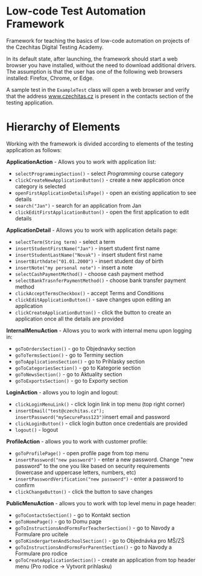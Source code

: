 # Low-code Test Automation Framework

Framework for teaching the basics of low-code automation on projects of the Czechitas Digital Testing Academy.

In its default state, after launching, the framework should start a web browser you have installed, without the need to download additional drivers. The assumption is that the user has one of the following web browsers installed: Firefox, Chrome, or Edge.

A sample test in the `ExampleTest` class will open a web browser and verify that the address www.czechitas.cz is present in the contacts section of the testing application.

# Hierarchy of Elements

Working with the framework is divided according to elements of the testing application as follows:

**ApplicationAction** - Allows you to work with application list:
- `selectProgrammingSection()` - select _Programming_ course category
- `clickCreateNewApplicationButton()` - create a new application once category is selected
- `openFirstApplicationDetailsPage()` - open an existing application to see details
- `search("Jan")` - search for an application from Jan
- `clickEditFirstApplicationButton()` - open the first application to edit details

**ApplicationDetail** - Allows you to work with application details page:
- `selectTerm(String term)` - select a term
- `insertStudentFirstName("Jan")` - insert student first name
- `insertStudentLastName("Novak")` - insert student first name
- `insertBirthdate("01.01.2000")` - insert student day of birth
- `insertNote("my personal note")` - insert a note
- `selectCashPaymentMethod()` - choose cash payment method
- `selectBankTrasnferPaymentMethod()` - choose bank transfer payment method
- `clickAcceptTermsCheckbox()` - accept Terms and Conditions
- `clickEditApplicationButton()` - save changes upon editing an application
- `clickCreateApplicationButton()` - click the button to create an application once all the details are provided

**InternalMenuAction** - Allows you to work with internal menu upon logging in:
- `goToOrdersSection()` - go to Objednavky section
- `goToTermsSection()` - go to Terminy section
- `goToApplicationsSection()` - go to Prihlasky section
- `goToCategoriesSection()` - go to Kategorie section
- `goToNewsSection()` - go to Aktuality section
- `goToExportsSection()` - go to Exporty section

**LoginAction** - allows you to login and logout:
- `clickLoginMenuLink()` - click login link in top menu (top right corner)
- `insertEmail("test@czechitas.cz"); insertPassword("mySecurePass123")`insert email and password
- `clickLoginButton()` - click login button once credentials are provided
- `logout()` - logout

**ProfileAction** - allows you to work with customer profile:
- `goToProfilePage()` - open profile page from top menu
- `insertPassword("new password")` - enter a new password. Change "new password" to the one you like based on security requirements (lowercase and uppercase letters, numbers, etc)
- `insertPasswordVerification("new password")` - enter a password to confirm
- `clickChangeButton()` - click the button to save changes

**PublicMenuAction** - allows you to work with top level menu in page header:
- `goToContactsSection()` - go to Kontakt section
- `goToHomePage()` - go to Domu page
- `goToInstructionsAndFormsForTeacherSection()` - go to Navody a Formulare pro ucitele
- `goToKindergartenAndSchoolSection()` - go to Objednávka pro MŠ/ZŠ
- `goToInstructionsAndFormsForParentSection()` - go to Navody a Formulare pro rodice
- `goToCreateApplicationSection()` - create an application from top header menu (Pro rodice -> Vytvorit prihlasku)